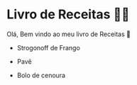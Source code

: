 # Livro de Receitas :man_cook:

Olá, Bem vindo ao meu livro de Receitas :cake:

- Strogonoff de Frango 

- Pavê

- Bolo de cenoura
